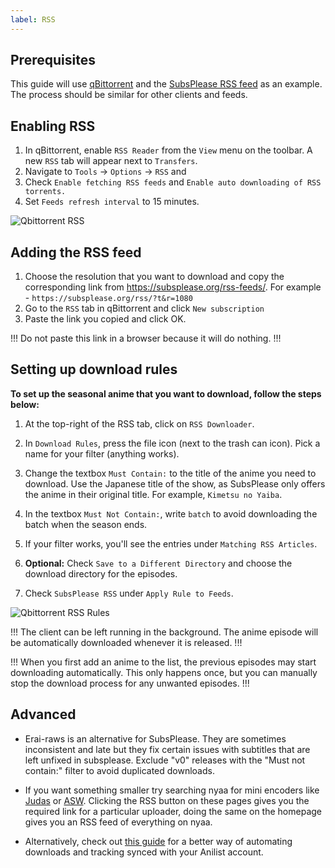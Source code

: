 ```yaml
---
label: RSS
---
```


## Prerequisites

This guide will use [qBittorrent](https://www.qbittorrent.org/download.php) and the [SubsPlease RSS feed](https://subsplease.org/rss-feeds/) as an example. The process should be similar for other clients and feeds.

## Enabling RSS

1. In qBittorrent, enable `RSS Reader` from the `View` menu on the toolbar. A new `RSS` tab will appear next to `Transfers`.
2. Navigate to `Tools` -> `Options` -> `RSS` and
3. Check `Enable fetching RSS feeds` and `Enable auto downloading of RSS torrents.`
4. Set `Feeds refresh interval` to 15 minutes.

![Qbittorrent RSS](https://user-images.githubusercontent.com/78981416/213906548-b2735470-157d-4cca-8927-cf1d15feb24a.png "Qbittorrent RSS")

## Adding the RSS feed

1. Choose the resolution that you want to download and copy the corresponding link from https://subsplease.org/rss-feeds/. For example - `https://subsplease.org/rss/?t&r=1080`
2. Go to the `RSS` tab in qBittorrent and click `New subscription`
3. Paste the link you copied and click OK.

!!!
Do not paste this link in a browser because it will do nothing.
!!!

## Setting up download rules

**To set up the seasonal anime that you want to download, follow the steps below:**

1. At the top-right of the RSS tab, click on `RSS Downloader`.

2. In `Download Rules`, press the file icon (next to the trash can icon). Pick a name for your filter (anything works).

3. Change the textbox `Must Contain:` to the title of the anime you need to download. Use the Japanese title of the show, as SubsPlease only offers the anime in their original title. For example, `Kimetsu no Yaiba`.

4. In the textbox `Must Not Contain:`, write `batch` to avoid downloading the batch when the season ends.

5. If your filter works, you'll see the entries under `Matching RSS Articles`.

6. **Optional:** Check `Save to a Different Directory` and choose the download directory for the episodes.

7. Check `SubsPlease RSS` under `Apply Rule to Feeds`.

![Qbittorrent RSS Rules](https://user-images.githubusercontent.com/78981416/213906574-546aae6e-a5f5-411f-b43a-14ed26e66ff5.png "Qbittorrent RSS Rules")


!!!
The client can be left running in the background. The anime episode will be automatically downloaded whenever it is released.
!!!

!!!
When you first add an anime to the list, the previous episodes may start downloading automatically. This only happens once, but you can manually stop the download process for any unwanted episodes.
!!!

## Advanced

- Erai-raws is an alternative for SubsPlease. They are sometimes inconsistent and late but they fix certain issues with subtitles that are left unfixed in subsplease. Exclude "v0" releases with the "Must not contain:" filter to avoid duplicated downloads.

- If you want something smaller try searching nyaa for mini encoders like [Judas](https://nyaa.si/user/Judas) or [ASW](https://nyaa.si/user/AkihitoSubsWeeklies). Clicking the RSS button on these pages gives you the required link for a particular uploader, doing the same on the homepage gives you an RSS feed of everything on nyaa.

- Alternatively, check out [this guide](https://iamscum.wordpress.com/guides/taiga/) for a better way of automating downloads and tracking synced with your Anilist account.
